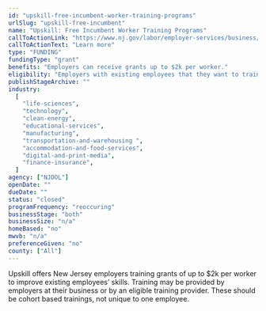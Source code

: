 ```yaml
---
id: "upskill-free-incumbent-worker-training-programs"
urlSlug: "upskill-free-incumbent"
name: "Upskill: Free Incumbent Worker Training Programs"
callToActionLink: "https://www.nj.gov/labor/employer-services/business/businessprograms.shtml?open=specialty"
callToActionText: "Learn more"
type: "FUNDING"
fundingType: "grant"
benefits: "Employers can receive grants up to $2k per worker."
eligibility: "Employers with existing employees that they want to train in a new skill. Preference given to urban centers and underserved communities. "
publishStageArchive: ""
industry:
  [
    "life-sciences",
    "technology",
    "clean-energy",
    "educational-services",
    "manufacturing",
    "transportation-and-warehousing ",
    "accommodation-and-food-services",
    "digital-and-print-media",
    "finance-insurance",
  ]
agency: ["NJDOL"]
openDate: ""
dueDate: ""
status: "closed"
programFrequency: "reoccuring"
businessStage: "both"
businessSize: "n/a"
homeBased: "no"
mwvb: "n/a"
preferenceGiven: "no"
county: ["All"]
---
```


Upskill offers New Jersey employers training grants of up to $2k per worker to improve existing employees’ skills. Training may be provided by employers at their business or by an eligible training provider. These should be cohort based trainings, not unique to one employee.
